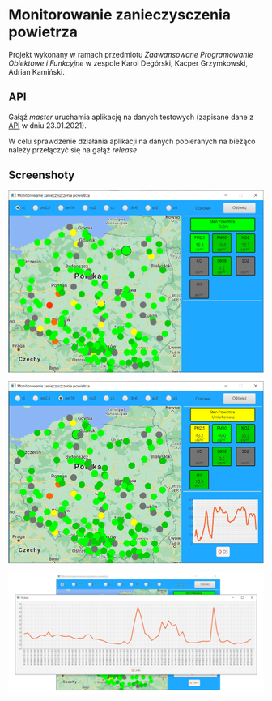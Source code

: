 # Monitorowanie zanieczysczenia powietrza
Projekt wykonany w ramach przedmiotu *Zaawansowane Programowanie Obiektowe i Funkcyjne* w zespole Karol Degórski, Kacper Grzymkowski, Adrian Kamiński.

## API
Gałąź *master* uruchamia aplikację na danych testowych (zapisane dane z [API](https://powietrze.gios.gov.pl/pjp/content/api) w dniu 23.01.2021).

W celu sprawdzenie działania aplikacji na danych pobieranych na bieżąco należy przełączyć się na gałąź *release*.

## Screenshoty

![img2](docs/app2.png)

![img5](docs/app5.png)

![img4](docs/app4.png)
